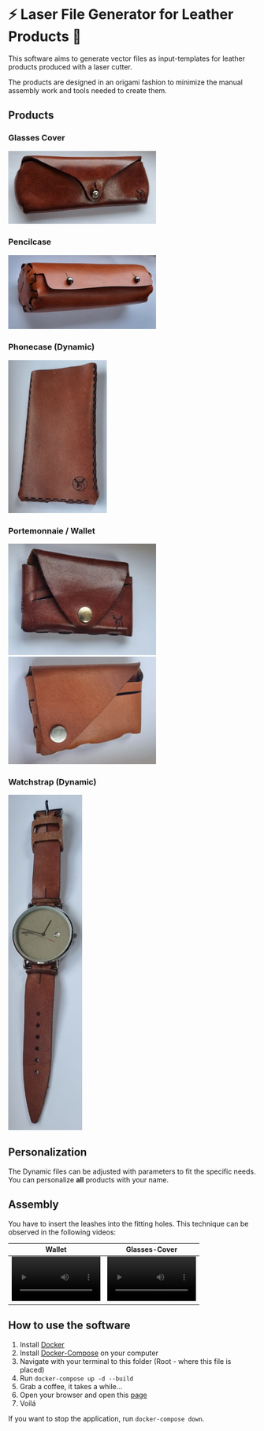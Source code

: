 # ⚡ Laser File Generator for Leather Products 👛

This software aims to generate vector files as input-templates for leather products produced with a laser cutter. 

The products are designed in an origami fashion to minimize the manual assembly work and tools needed to create them.

## Products
### Glasses Cover
<img src="preview_images/Glasses-cover.jpeg" width="300" >

### Pencilcase
<img src="preview_images/Pencilcase.jpeg" width="300" >

### Phonecase (Dynamic)
<img src="preview_images/Phonecase.jpeg" width="200" >

### Portemonnaie / Wallet
<img src="preview_images/Portemonnaie1.jpg" width="300" >

<img src="preview_images/Portemonnaie2.jpeg" width="300" >


### Watchstrap (Dynamic)
<img src="preview_images/Watchstrap.jpeg" width="150" >


## Personalization 
The Dynamic files can be adjusted with parameters to fit the specific needs.
You can personalize **all** products with your name.

## Assembly 

You have to insert the leashes into the fitting holes. This technique can be observed in the following videos:

Wallet | Glasses-Cover
:-: | :-:
<video src='preview_images/wallet-assembly.mp4' width=180/> | <video src='preview_images/glass-cover-assembly.mp4' width=180/>

## How to use the software
1. Install [Docker](www.docker.com) 
2. Install [Docker-Compose](https://docs.docker.com/compose/install/) on your computer
3. Navigate with your terminal to this folder (Root - where this file is placed)
4. Run `docker-compose up -d --build`
5. Grab a coffee, it takes a while...
6. Open your browser and open this [page](http://0.0.0.0:5000/)
7. Voilá 

If you want to stop the application, run `docker-compose down`.
